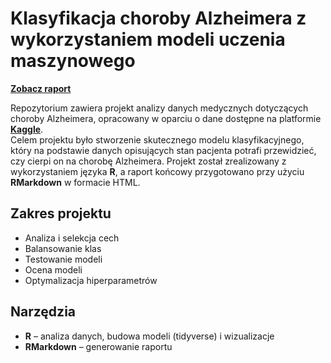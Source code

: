# Klasyfikacja choroby Alzheimera z wykorzystaniem modeli uczenia maszynowego
**[Zobacz raport]()**

Repozytorium zawiera projekt analizy danych medycznych dotyczących choroby Alzheimera, opracowany w oparciu o dane dostępne na platformie **[Kaggle](https://www.kaggle.com/datasets/rabieelkharoua/alzheimers-disease-dataset/data)**.  
Celem projektu było stworzenie skutecznego modelu klasyfikacyjnego, który na podstawie danych opisujących stan pacjenta potrafi przewidzieć, czy cierpi on na chorobę Alzheimera. Projekt został zrealizowany z wykorzystaniem języka **R**, a raport końcowy przygotowano przy użyciu **RMarkdown** w formacie HTML.

## Zakres projektu

- Analiza i selekcja cech
- Balansowanie klas  
- Testowanie modeli  
- Ocena modeli  
- Optymalizacja hiperparametrów  

## Narzędzia

- **R** – analiza danych, budowa modeli (tidyverse) i wizualizacje
- **RMarkdown** – generowanie raportu
